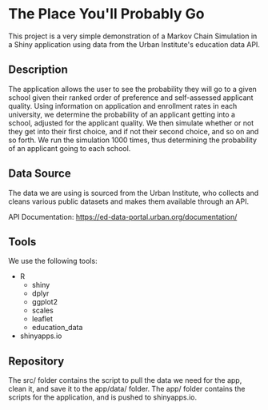 # The Place You'll Probably Go

This project is a very simple demonstration of a Markov Chain Simulation in a Shiny application using data from the Urban Institute's education data API.  

## Description

The application allows the user to see the probability they will go to a given school given their ranked order of preference and self-assessed applicant quality.  Using information on application and enrollment rates in each university, we determine the probability of an applicant getting into a school, adjusted for the applicant quality.  We then simulate whether or not they get into their first choice, and if not their second choice, and so on and so forth.  We run the simulation 1000 times, thus determining the probability of an applicant going to each school.

## Data Source

The data we are using is sourced from the Urban Institute, who collects and cleans various public datasets and makes them available through an API.

API Documentation: https://ed-data-portal.urban.org/documentation/

## Tools

We use the following tools:
* R
  * shiny
  * dplyr
  * ggplot2
  * scales
  * leaflet
  * education_data
* shinyapps.io

## Repository

The src/ folder contains the script to pull the data we need for the app, clean it, and save it to the app/data/ folder.  The app/ folder contains the scripts for the application, and is pushed to shinyapps.io.
